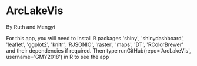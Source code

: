 # ArcLakeVis

By Ruth and Mengyi

For this app, you will need to install R packages 'shiny', 'shinydashboard', 'leaflet', 'ggplot2', 'knitr', 'RJSONIO', 'raster', 'maps', 'DT', 'RColorBrewer' and their dependencies if required. Then type runGitHub(repo='ArcLakeVis', username='GMY2018') in R to see the app
